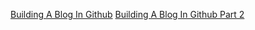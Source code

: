 [Building A Blog In Github](./dist/blog/1-Building-A-Blog-In-Github.html)
[Building A Blog In Github Part 2](./dist/blog/2-Building-A-Blog-In-Github-Part-2.html)
